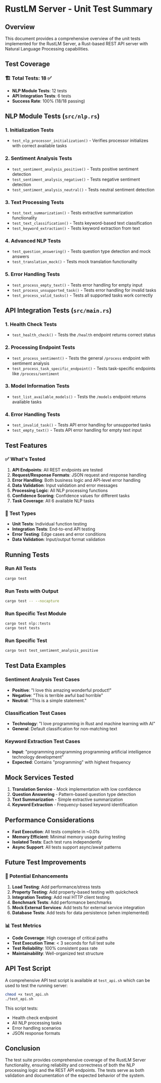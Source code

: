 # RustLM Server - Unit Test Summary

## Overview
This document provides a comprehensive overview of the unit tests implemented for the RustLM Server, a Rust-based REST API server with Natural Language Processing capabilities.

## Test Coverage

### 🏗️ **Total Tests: 18 ✅**
- **NLP Module Tests**: 12 tests
- **API Integration Tests**: 6 tests
- **Success Rate**: 100% (18/18 passing)

## NLP Module Tests (`src/nlp.rs`)

### 1. **Initialization Tests**
- `test_nlp_processor_initialization()` - Verifies processor initializes with correct available tasks

### 2. **Sentiment Analysis Tests**
- `test_sentiment_analysis_positive()` - Tests positive sentiment detection
- `test_sentiment_analysis_negative()` - Tests negative sentiment detection
- `test_sentiment_analysis_neutral()` - Tests neutral sentiment detection

### 3. **Text Processing Tests**
- `test_text_summarization()` - Tests extractive summarization functionality
- `test_text_classification()` - Tests keyword-based text classification
- `test_keyword_extraction()` - Tests keyword extraction from text

### 4. **Advanced NLP Tests**
- `test_question_answering()` - Tests question type detection and mock answers
- `test_translation_mock()` - Tests mock translation functionality

### 5. **Error Handling Tests**
- `test_process_empty_text()` - Tests error handling for empty input
- `test_process_unsupported_task()` - Tests error handling for invalid tasks
- `test_process_valid_tasks()` - Tests all supported tasks work correctly

## API Integration Tests (`src/main.rs`)

### 1. **Health Check Tests**
- `test_health_check()` - Tests the `/health` endpoint returns correct status

### 2. **Processing Endpoint Tests**
- `test_process_sentiment()` - Tests the general `/process` endpoint with sentiment analysis
- `test_process_task_specific_endpoint()` - Tests task-specific endpoints like `/process/sentiment`

### 3. **Model Information Tests**
- `test_list_available_models()` - Tests the `/models` endpoint returns available tasks

### 4. **Error Handling Tests**
- `test_invalid_task()` - Tests API error handling for unsupported tasks
- `test_empty_text()` - Tests API error handling for empty text input

## Test Features

### ✅ **What's Tested**
1. **API Endpoints**: All REST endpoints are tested
2. **Request/Response Formats**: JSON request and response handling
3. **Error Handling**: Both business logic and API-level error handling
4. **Data Validation**: Input validation and error messages
5. **Processing Logic**: All NLP processing functions
6. **Confidence Scoring**: Confidence values for different tasks
7. **Task Coverage**: All 6 available NLP tasks

### 🧪 **Test Types**
- **Unit Tests**: Individual function testing
- **Integration Tests**: End-to-end API testing
- **Error Testing**: Edge cases and error conditions
- **Data Validation**: Input/output format validation

## Running Tests

### Run All Tests
```bash
cargo test
```

### Run Tests with Output
```bash
cargo test -- --nocapture
```

### Run Specific Test Module
```bash
cargo test nlp::tests
cargo test tests
```

### Run Specific Test
```bash
cargo test test_sentiment_analysis_positive
```

## Test Data Examples

### Sentiment Analysis Test Cases
- **Positive**: "I love this amazing wonderful product!"
- **Negative**: "This is terrible awful bad horrible"
- **Neutral**: "This is a simple statement."

### Classification Test Cases
- **Technology**: "I love programming in Rust and machine learning with AI"
- **General**: Default classification for non-matching text

### Keyword Extraction Test Cases
- **Input**: "programming programming programming artificial intelligence technology development"
- **Expected**: Contains "programming" with highest frequency

## Mock Services Tested

1. **Translation Service** - Mock implementation with low confidence
2. **Question Answering** - Pattern-based question type detection
3. **Text Summarization** - Simple extractive summarization
4. **Keyword Extraction** - Frequency-based keyword identification

## Performance Considerations

- **Fast Execution**: All tests complete in ~0.01s
- **Memory Efficient**: Minimal memory usage during testing
- **Isolated Tests**: Each test runs independently
- **Async Support**: All tests support async/await patterns

## Future Test Improvements

### 🔄 **Potential Enhancements**
1. **Load Testing**: Add performance/stress tests
2. **Property Testing**: Add property-based testing with quickcheck
3. **Integration Testing**: Add real HTTP client testing
4. **Benchmark Tests**: Add performance benchmarks
5. **Mock External Services**: Add tests for external service integration
6. **Database Tests**: Add tests for data persistence (when implemented)

### 📊 **Test Metrics**
- **Code Coverage**: High coverage of critical paths
- **Test Execution Time**: < 3 seconds for full test suite
- **Test Reliability**: 100% consistent pass rate
- **Maintainability**: Well-organized test structure

## API Test Script

A comprehensive API test script is available at `test_api.sh` which can be used to test the running server:

```bash
chmod +x test_api.sh
./test_api.sh
```

This script tests:
- Health check endpoint
- All NLP processing tasks
- Error handling scenarios
- JSON response formats

## Conclusion

The test suite provides comprehensive coverage of the RustLM Server functionality, ensuring reliability and correctness of both the NLP processing logic and the REST API endpoints. The tests serve as both validation and documentation of the expected behavior of the system.
